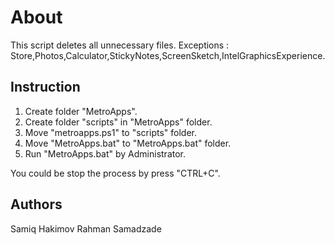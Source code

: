 # About
This script deletes all unnecessary files.
Exceptions : Store,Photos,Calculator,StickyNotes,ScreenSketch,IntelGraphicsExperience.

## Instruction

1. Create folder "MetroApps".
2. Create folder "scripts" in "MetroApps" folder.
3. Move "metroapps.ps1" to "scripts" folder.
4. Move "MetroApps.bat" to "MetroApps.bat" folder.
5. Run "MetroApps.bat" by Administrator.

 You could be stop the process by press "CTRL+C".

## Authors
Samiq Hakimov
Rahman Samadzade

